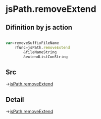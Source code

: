 # jsPath.removeExtend

## Difinition by js action

```js.js

var=removeSuffixFileName
	?func=jsPath.removeExtend
		&fileNameString
		&extendListConString
```

## Src

->[jsPath.removeExtend](https://github.com/puutaro/CommandClick/blob/master/app/src/main/java/com/puutaro/commandclick/fragment_lib/terminal_fragment/js_interface/JsPath.kt#L62)

## Detail

->[jsPath.removeExtend](https://github.com/puutaro/CommandClick/blob/master/md/developer/js_interface/details/JsPath/removeExtend.md)
